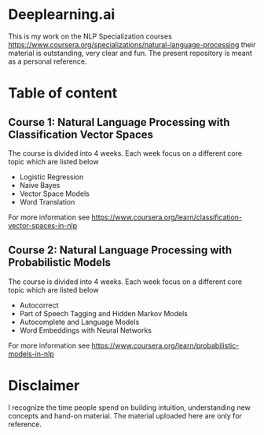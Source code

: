 # Deeplearning.ai
This is my work on the NLP Specialization courses https://www.coursera.org/specializations/natural-language-processing their material is outstanding, very clear and fun. The present repository is meant as a personal reference. 

# Table of content
## Course 1: Natural Language Processing with Classification Vector Spaces
The course is divided into 4 weeks. Each week focus on a different core topic which are listed below 
- Logistic Regression
- Naive Bayes
- Vector Space Models
- Word Translation

For more information see https://www.coursera.org/learn/classification-vector-spaces-in-nlp

## Course 2: Natural Language Processing with Probabilistic Models

The course is divided into 4 weeks. Each week focus on a different core topic which are listed below 
- Autocorrect
- Part of Speech Tagging and Hidden Markov Models
- Autocomplete and Language Models
- Word Embeddings with Neural Networks

For more information see https://www.coursera.org/learn/probabilistic-models-in-nlp

# Disclaimer
I recognize the time people spend on building intuition, understanding new concepts and hand-on material. The material uploaded here are only for reference.